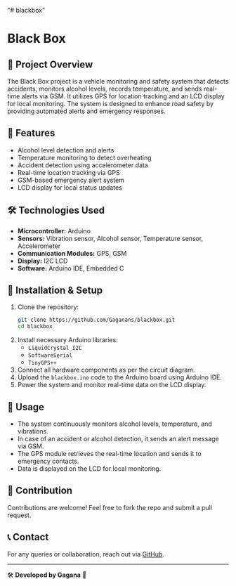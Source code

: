 "# blackbox" 
# Black Box

## 📌 Project Overview
The Black Box project is a vehicle monitoring and safety system that detects accidents, monitors alcohol levels, records temperature, and sends real-time alerts via GSM. It utilizes GPS for location tracking and an LCD display for local monitoring. The system is designed to enhance road safety by providing automated alerts and emergency responses.

## 🚀 Features
- Alcohol level detection and alerts
- Temperature monitoring to detect overheating
- Accident detection using accelerometer data
- Real-time location tracking via GPS
- GSM-based emergency alert system
- LCD display for local status updates

## 🛠️ Technologies Used
- **Microcontroller:** Arduino
- **Sensors:** Vibration sensor, Alcohol sensor, Temperature sensor, Accelerometer
- **Communication Modules:** GPS, GSM
- **Display:** I2C LCD
- **Software:** Arduino IDE, Embedded C

## 📂 Installation & Setup
1. Clone the repository:
   ```sh
   git clone https://github.com/Gaganans/blackbox.git
   cd blackbox
   ```
2. Install necessary Arduino libraries:
   - `LiquidCrystal_I2C`
   - `SoftwareSerial`
   - `TinyGPS++`
3. Connect all hardware components as per the circuit diagram.
4. Upload the `blackbox.ino` code to the Arduino board using Arduino IDE.
5. Power the system and monitor real-time data on the LCD display.

## 📜 Usage
- The system continuously monitors alcohol levels, temperature, and vibrations.
- In case of an accident or alcohol detection, it sends an alert message via GSM.
- The GPS module retrieves the real-time location and sends it to emergency contacts.
- Data is displayed on the LCD for local monitoring.

## 🤝 Contribution
Contributions are welcome! Feel free to fork the repo and submit a pull request.

## 📞 Contact
For any queries or collaboration, reach out via [GitHub](https://github.com/Gaganans).

---
🛠 **Developed by Gagana** 🚀
